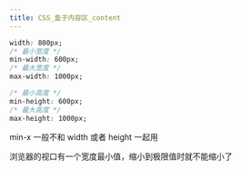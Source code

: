 ```yaml
---
title: CSS_盒子内容区_content
---
```


```css
width: 800px;
/* 最小宽度 */
min-width: 600px;
/* 最大宽度 */
max-width: 1000px;

/* 最小高度 */
min-height: 600px;
/* 最大高度 */
max-height: 1000px;
```

min-x 一般不和 width 或者 height 一起用 

浏览器的视口有一个宽度最小值，缩小到极限值时就不能缩小了
